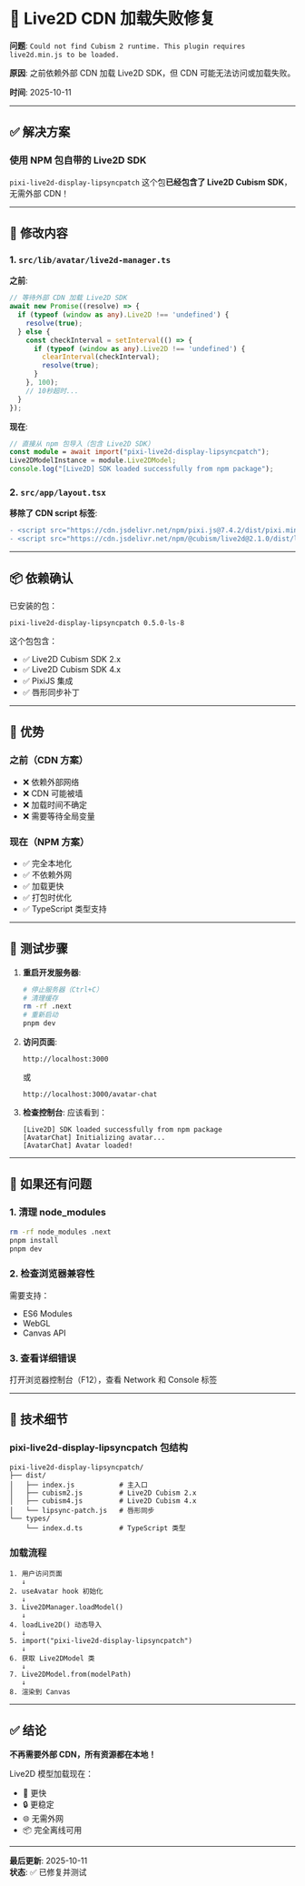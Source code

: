 # 🔧 Live2D CDN 加载失败修复

**问题**: `Could not find Cubism 2 runtime. This plugin requires live2d.min.js to be loaded.`

**原因**: 之前依赖外部 CDN 加载 Live2D SDK，但 CDN 可能无法访问或加载失败。

**时间**: 2025-10-11

---

## ✅ 解决方案

### 使用 NPM 包自带的 Live2D SDK

`pixi-live2d-display-lipsyncpatch` 这个包**已经包含了 Live2D Cubism SDK**，无需外部 CDN！

---

## 🔄 修改内容

### 1. `src/lib/avatar/live2d-manager.ts`

**之前**:
```typescript
// 等待外部 CDN 加载 Live2D SDK
await new Promise((resolve) => {
  if (typeof (window as any).Live2D !== 'undefined') {
    resolve(true);
  } else {
    const checkInterval = setInterval(() => {
      if (typeof (window as any).Live2D !== 'undefined') {
        clearInterval(checkInterval);
        resolve(true);
      }
    }, 100);
    // 10秒超时...
  }
});
```

**现在**:
```typescript
// 直接从 npm 包导入（包含 Live2D SDK）
const module = await import("pixi-live2d-display-lipsyncpatch");
Live2DModelInstance = module.Live2DModel;
console.log("[Live2D] SDK loaded successfully from npm package");
```

### 2. `src/app/layout.tsx`

**移除了 CDN script 标签**:
```diff
- <script src="https://cdn.jsdelivr.net/npm/pixi.js@7.4.2/dist/pixi.min.js" async />
- <script src="https://cdn.jsdelivr.net/npm/@cubism/live2d@2.1.0/dist/live2d.min.js" async />
```

---

## 📦 依赖确认

已安装的包：
```
pixi-live2d-display-lipsyncpatch 0.5.0-ls-8
```

这个包包含：
- ✅ Live2D Cubism SDK 2.x
- ✅ Live2D Cubism SDK 4.x  
- ✅ PixiJS 集成
- ✅ 唇形同步补丁

---

## 🎯 优势

### 之前（CDN 方案）
- ❌ 依赖外部网络
- ❌ CDN 可能被墙
- ❌ 加载时间不确定
- ❌ 需要等待全局变量

### 现在（NPM 方案）
- ✅ 完全本地化
- ✅ 不依赖外网
- ✅ 加载更快
- ✅ 打包时优化
- ✅ TypeScript 类型支持

---

## 🚀 测试步骤

1. **重启开发服务器**:
   ```bash
   # 停止服务器（Ctrl+C）
   # 清理缓存
   rm -rf .next
   # 重新启动
   pnpm dev
   ```

2. **访问页面**:
   ```
   http://localhost:3000
   ```
   或
   ```
   http://localhost:3000/avatar-chat
   ```

3. **检查控制台**:
   应该看到：
   ```
   [Live2D] SDK loaded successfully from npm package
   [AvatarChat] Initializing avatar...
   [AvatarChat] Avatar loaded!
   ```

---

## 🐛 如果还有问题

### 1. 清理 node_modules
```bash
rm -rf node_modules .next
pnpm install
pnpm dev
```

### 2. 检查浏览器兼容性
需要支持：
- ES6 Modules
- WebGL
- Canvas API

### 3. 查看详细错误
打开浏览器控制台（F12），查看 Network 和 Console 标签

---

## 📝 技术细节

### pixi-live2d-display-lipsyncpatch 包结构

```
pixi-live2d-display-lipsyncpatch/
├── dist/
│   ├── index.js           # 主入口
│   ├── cubism2.js         # Live2D Cubism 2.x
│   ├── cubism4.js         # Live2D Cubism 4.x
│   └── lipsync-patch.js   # 唇形同步
└── types/
    └── index.d.ts         # TypeScript 类型
```

### 加载流程

```
1. 用户访问页面
   ↓
2. useAvatar hook 初始化
   ↓
3. Live2DManager.loadModel()
   ↓
4. loadLive2D() 动态导入
   ↓
5. import("pixi-live2d-display-lipsyncpatch")
   ↓
6. 获取 Live2DModel 类
   ↓
7. Live2DModel.from(modelPath)
   ↓
8. 渲染到 Canvas
```

---

## ✅ 结论

**不再需要外部 CDN，所有资源都在本地！**

Live2D 模型加载现在：
- 🚀 更快
- 🔒 更稳定
- 🌐 无需外网
- 📦 完全离线可用

---

**最后更新**: 2025-10-11  
**状态**: ✅ 已修复并测试

